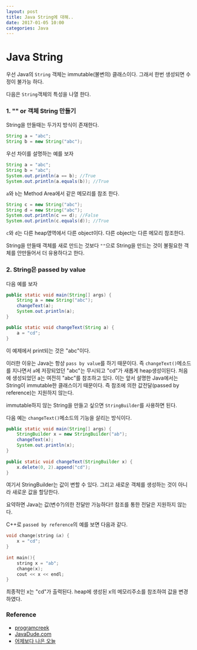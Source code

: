 ```yaml
---
layout: post
title: Java String에 대해..
date: 2017-01-05 10:00
categories: Java
---
```


# Java String

우선 Java의 `String` 객체는 immutable(불변의) 클래스이다. 그래서 한번 생성되면 수정이 불가능 하다.

다음은 `String`객체의 특성을 나열 한다.

### 1. "" or 객체 String 만들기

String을 만들때는 두가지 방식이 존재한다. 

```java
String a = "abc";
String b = new String("abc");
```

우선 차이를 설명하는 예를 보자

```java
String a = "abc";
String b = "abc";
System.out.println(a == b); //True
System.out.println(a.equals(b)); //True
```

`a`와 `b`는 Method Area에서 같은 메모리를 참조 한다.

```java
String c = new String("abc");
String d = new String("abc");
System.out.println(c == d); //False
System.out.println(c.equals(d)); //True
```
`c`와 `d`는 다른 heap영역에서 다른 object이다. 다른 object는 다른 메모리 참조한다.

String을 만들때 객체를 새로 만드는 것보다 `""`으로 String을 만드는 것이 불필요한 객체를 안만들어서 더 유용하다고 한다.

### 2. String은 passed by value

다음 예를 보자

```java
public static void main(String[] args) {
	String a = new String("abc");
	changeText(a);
	System.out.println(a);
}

public static void changeText(String a) {
	a = "cd";
}
```

이 예제에서 print되는 것은 "abc"이다.

이러한 이유는 Java는 항상 `pass by value`를 하기 때문이다. 즉 `changeText()`메소드를 지나면서 `a`에 저장되었던 "abc"는 무시되고 "cd"가 새롭게 heap생성이된다. 처음에 생성되었던 a는 여전히 "abc"를 참조하고 있다. 이는 앞서 설명한 Java에서는 String이 immutable한 클래스이기 때문이다. 즉 참조에 의한 값전달(passed by reference)는 지원하지 않는다.

immutable하지 않는 String을 만들고 싶으면 `StringBuilder`를 사용하면 된다.

다음 예는 `changeText()`메소드의 기능을 살리는 방식이다.

```java
public static void main(String[] args) {
	StringBuilder x = new StringBuilder("ab");
	changeText(x);
	System.out.println(x);
}
 
public static void changeText(StringBuilder x) {
	x.delete(0, 2).append("cd");
}
```
여기서 StringBuilder는 값이 변할 수 있다. 그리고 새로운 객체를 생성하는 것이 아니라 새로운 값을 할당한다.

요약하면 Java는 값(변수?)의한 전달만 가능하다!! 참조를 통한 전달은 지원하지 않는다.

C++로 `passed by reference`의 예를 보면 다음과 같다.

```c++
void change(string &x) {
    x = "cd";
}
 
int main(){
    string x = "ab";
    change(x);
    cout << x << endl;
}
```
최종적인 x는 "cd"가 출력된다. heap에 생성된 x의 메모리주소를 참조하여 값을 변경하였다.


### Reference

* [programcreek](http://www.programcreek.com/)
* [JavaDude.com](http://javadude.com/articles/passbyvalue.htm)
* [어제보다 나은 오늘](http://fowler.egloos.com/1243657)